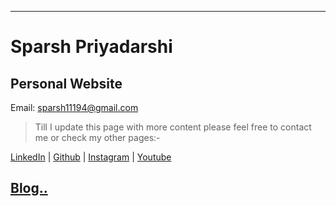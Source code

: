 ---
# Sparsh Priyadarshi
## Personal Website 
Email: sparsh11194@gmail.com

  > Till I update this page with more content please feel free to contact me or check my other pages:- 

[LinkedIn](https://www.linkedin.com/in/sparsh-priyadarshi/) | [Github](https://github.com/agentzz9) | [Instagram](https://www.instagram.com/sparshpriyadarshi/) | [Youtube](https://www.youtube.com/channel/UCTLd2-UyPrbX4KYI3gJO3iQ?view_as=subscriber)
## [Blog..]()
